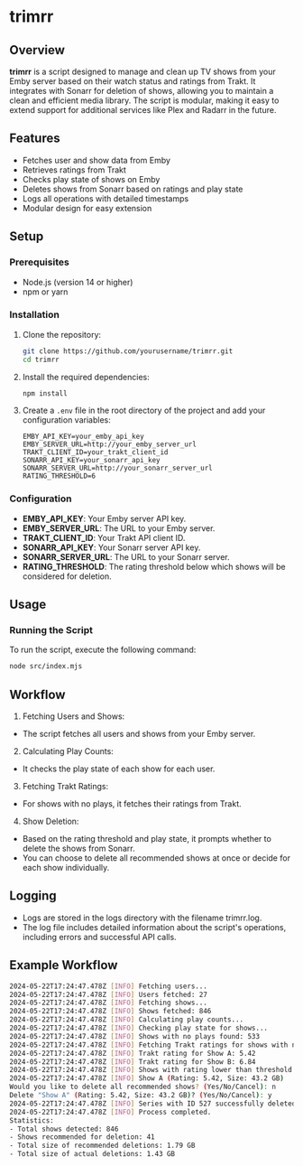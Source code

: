 # trimrr

## Overview

**trimrr** is a script designed to manage and clean up TV shows from your Emby server based on their watch status and ratings from Trakt. It integrates with Sonarr for deletion of shows, allowing you to maintain a clean and efficient media library. The script is modular, making it easy to extend support for additional services like Plex and Radarr in the future.

## Features

- Fetches user and show data from Emby
- Retrieves ratings from Trakt
- Checks play state of shows on Emby
- Deletes shows from Sonarr based on ratings and play state
- Logs all operations with detailed timestamps
- Modular design for easy extension

## Setup

### Prerequisites

- Node.js (version 14 or higher)
- npm or yarn

### Installation

1. Clone the repository:

    ```sh
    git clone https://github.com/yourusername/trimrr.git
    cd trimrr
    ```

2. Install the required dependencies:

    ```sh
    npm install
    ```

3. Create a `.env` file in the root directory of the project and add your configuration variables:

    ```env
    EMBY_API_KEY=your_emby_api_key
    EMBY_SERVER_URL=http://your_emby_server_url
    TRAKT_CLIENT_ID=your_trakt_client_id
    SONARR_API_KEY=your_sonarr_api_key
    SONARR_SERVER_URL=http://your_sonarr_server_url
    RATING_THRESHOLD=6
    ```


### Configuration

- **EMBY_API_KEY**: Your Emby server API key.
- **EMBY_SERVER_URL**: The URL to your Emby server.
- **TRAKT_CLIENT_ID**: Your Trakt API client ID.
- **SONARR_API_KEY**: Your Sonarr server API key.
- **SONARR_SERVER_URL**: The URL to your Sonarr server.
- **RATING_THRESHOLD**: The rating threshold below which shows will be considered for deletion.

## Usage

### Running the Script

To run the script, execute the following command:

```sh
node src/index.mjs
```

## Workflow

1. Fetching Users and Shows:

- The script fetches all users and shows from your Emby server.

2. Calculating Play Counts:

- It checks the play state of each show for each user.

3. Fetching Trakt Ratings:

- For shows with no plays, it fetches their ratings from Trakt.

4. Show Deletion:

- Based on the rating threshold and play state, it prompts whether to delete the shows from Sonarr.
- You can choose to delete all recommended shows at once or decide for each show individually.

## Logging

- Logs are stored in the logs directory with the filename trimrr.log.
- The log file includes detailed information about the script's operations, including errors and successful API calls.

## Example Workflow

```sh
2024-05-22T17:24:47.478Z [INFO] Fetching users...
2024-05-22T17:24:47.478Z [INFO] Users fetched: 27
2024-05-22T17:24:47.478Z [INFO] Fetching shows...
2024-05-22T17:24:47.478Z [INFO] Shows fetched: 846
2024-05-22T17:24:47.478Z [INFO] Calculating play counts...
2024-05-22T17:24:47.478Z [INFO] Checking play state for shows...
2024-05-22T17:24:47.478Z [INFO] Shows with no plays found: 533
2024-05-22T17:24:47.478Z [INFO] Fetching Trakt ratings for shows with no plays...
2024-05-22T17:24:47.478Z [INFO] Trakt rating for Show A: 5.42
2024-05-22T17:24:47.478Z [INFO] Trakt rating for Show B: 6.84
2024-05-22T17:24:47.478Z [INFO] Shows with rating lower than threshold:
2024-05-22T17:24:47.478Z [INFO] Show A (Rating: 5.42, Size: 43.2 GB)
Would you like to delete all recommended shows? (Yes/No/Cancel): n
Delete "Show A" (Rating: 5.42, Size: 43.2 GB)? (Yes/No/Cancel): y
2024-05-22T17:24:47.478Z [INFO] Series with ID 527 successfully deleted from Sonarr.
2024-05-22T17:24:47.478Z [INFO] Process completed.
Statistics:
- Total shows detected: 846
- Shows recommended for deletion: 41
- Total size of recommended deletions: 1.79 GB
- Total size of actual deletions: 1.43 GB
```

